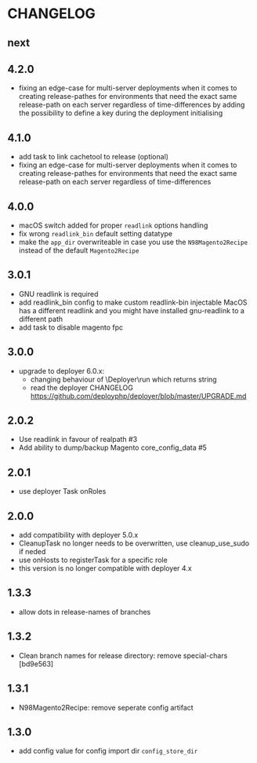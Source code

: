 # CHANGELOG

## next

## 4.2.0

- fixing an edge-case for multi-server deployments when it comes to creating release-pathes for environments that need the exact same release-path on each server regardless of time-differences by adding the possibility to define a key during the deployment initialising

## 4.1.0

- add task to link cachetool to release (optional)
- fixing an edge-case for multi-server deployments when it comes to creating release-pathes for environments that need the exact same release-path on each server regardless of time-differences

## 4.0.0

- macOS switch added for proper `readlink` options handling
- fix wrong `readlink_bin` default setting datatype
- make the `app_dir` overwriteable in case you use the `N98Magento2Recipe` instead of the default `Magento2Recipe`

## 3.0.1

- GNU readlink is required
- add readlink_bin config to make custom readlink-bin injectable 
    MacOS has a different readlink and you might have installed gnu-readlink to a different path
- add task to disable magento fpc

## 3.0.0

- upgrade to deployer 6.0.x:
    - changing behaviour of \Deployer\run which returns string
    - read the deployer CHANGELOG https://github.com/deployphp/deployer/blob/master/UPGRADE.md

## 2.0.2

- Use readlink in favour of realpath #3
- Add ability to dump/backup Magento core_config_data #5

## 2.0.1

- use deployer Task onRoles

## 2.0.0

- add compatibility with deployer 5.0.x
- CleanupTask no longer needs to be overwritten, use cleanup_use_sudo if neded
- use onHosts to registerTask for a specific role
- this version is no longer compatible with deployer 4.x

## 1.3.3

- allow dots in release-names of branches

## 1.3.2

- Clean branch names for release directory: remove special-chars [bd9e563]

## 1.3.1

- N98Magento2Recipe: remove seperate config artifact

## 1.3.0

- add config value for config import dir `config_store_dir`
